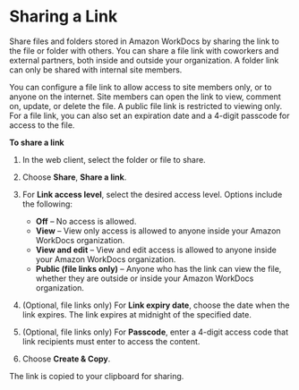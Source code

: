 # Sharing a Link<a name="web_share_link"></a>

Share files and folders stored in Amazon WorkDocs by sharing the link to the file or folder with others\. You can share a file link with coworkers and external partners, both inside and outside your organization\. A folder link can only be shared with internal site members\.

You can configure a file link to allow access to site members only, or to anyone on the internet\. Site members can open the link to view, comment on, update, or delete the file\. A public file link is restricted to viewing only\. For a file link, you can also set an expiration date and a 4\-digit passcode for access to the file\. 

**To share a link**

1. In the web client, select the folder or file to share\.

1. Choose **Share**, **Share a link**\. 

1. For **Link access level**, select the desired access level\. Options include the following:
   + **Off** – No access is allowed\.
   + **View** – View only access is allowed to anyone inside your Amazon WorkDocs organization\.
   + **View and edit** – View and edit access is allowed to anyone inside your Amazon WorkDocs organization\.
   + **Public \(file links only\)** – Anyone who has the link can view the file, whether they are outside or inside your Amazon WorkDocs organization\.

1. \(Optional, file links only\) For **Link expiry date**, choose the date when the link expires\. The link expires at midnight of the specified date\.

1.  \(Optional, file links only\) For **Passcode**, enter a 4\-digit access code that link recipients must enter to access the content\. 

1. Choose **Create & Copy**\.

The link is copied to your clipboard for sharing\.